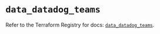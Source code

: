 # `data_datadog_teams`

Refer to the Terraform Registry for docs: [`data_datadog_teams`](https://registry.terraform.io/providers/datadog/datadog/3.71.0/docs/data-sources/teams).

